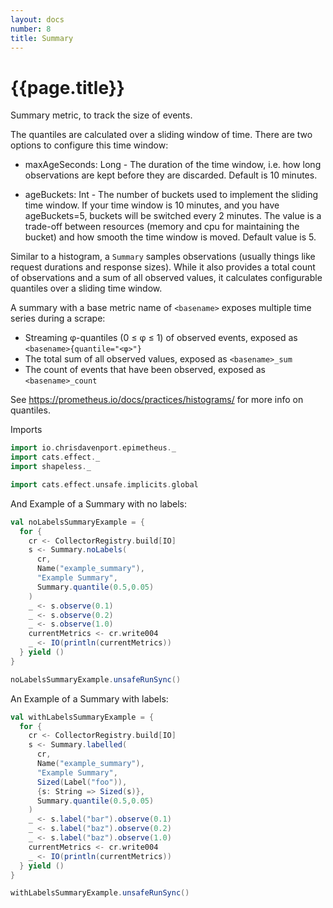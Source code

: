 ```yaml
---
layout: docs
number: 8
title: Summary
---
```


# {{page.title}}

Summary metric, to track the size of events.

The quantiles are calculated over a sliding window of time. There are two options to configure this time window:

- maxAgeSeconds: Long -  The duration of the time window, i.e. how long observations are kept before they are discarded. Default is 10 minutes.

- ageBuckets: Int - The number of buckets used to implement the sliding time window. If your time window is 10 minutes, and you have ageBuckets=5, buckets will be switched every 2 minutes. The value is a trade-off between resources (memory and cpu for maintaining the bucket) and how smooth the time window is moved. Default value is 5.

Similar to a histogram, a `Summary` samples observations (usually things like request durations and response sizes). While it also provides a total count of observations and a sum of all observed values, it calculates configurable quantiles over a sliding time window.

A summary with a base metric name of `<basename>` exposes multiple time series during a scrape:

- Streaming φ-quantiles (0 ≤ φ ≤ 1) of observed events, exposed as `<basename>{quantile="<φ>"}`
- The total sum of all observed values, exposed as `<basename>_sum`
- The count of events that have been observed, exposed as `<basename>_count`

See https://prometheus.io/docs/practices/histograms/ for more info on quantiles.

Imports

```scala mdoc:silent
import io.chrisdavenport.epimetheus._
import cats.effect._
import shapeless._

import cats.effect.unsafe.implicits.global
```

And Example of a Summary with no labels:

```scala mdoc
val noLabelsSummaryExample = {
  for {
    cr <- CollectorRegistry.build[IO]
    s <- Summary.noLabels(
      cr,
      Name("example_summary"),
      "Example Summary",
      Summary.quantile(0.5,0.05)
    )
    _ <- s.observe(0.1)
    _ <- s.observe(0.2)
    _ <- s.observe(1.0)
    currentMetrics <- cr.write004
    _ <- IO(println(currentMetrics))
  } yield ()
}

noLabelsSummaryExample.unsafeRunSync()
```

An Example of a Summary with labels:

```scala mdoc
val withLabelsSummaryExample = {
  for {
    cr <- CollectorRegistry.build[IO]
    s <- Summary.labelled(
      cr,
      Name("example_summary"),
      "Example Summary",
      Sized(Label("foo")),
      {s: String => Sized(s)},
      Summary.quantile(0.5,0.05)
    )
    _ <- s.label("bar").observe(0.1)
    _ <- s.label("baz").observe(0.2)
    _ <- s.label("baz").observe(1.0)
    currentMetrics <- cr.write004
    _ <- IO(println(currentMetrics))
  } yield ()
}

withLabelsSummaryExample.unsafeRunSync()
```
